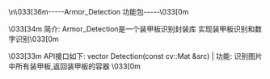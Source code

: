 \n\033[36m-----Armor_Detection 功能包-----\033[0m

\033[34m
简介: Armor_Detection是一个装甲板识别封装库
      实现装甲板识别和数字识别\033[0m

\033[33m
API接口如下:
    vector<Armor> Detection(const cv::Mat &src)
    |  功能: 识别图片中所有装甲板,返回装甲板的容器
\033[0m